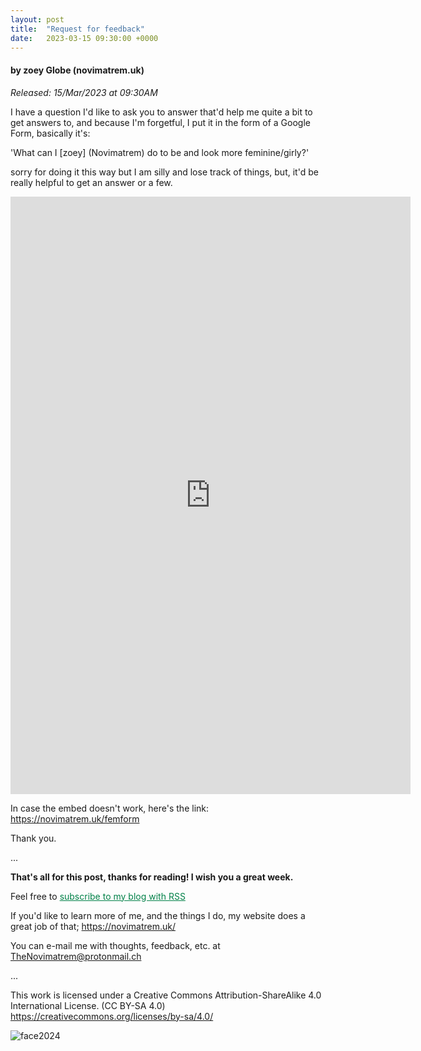 ```yaml
---
layout: post
title:  "Request for feedback"
date:   2023-03-15 09:30:00 +0000
---
```

#### by zoey Globe (novimatrem.uk)
*Released: 15/Mar/2023 at 09:30AM*

I have a question I'd like to ask you to answer that'd help me quite a bit to get answers to, and because I'm forgetful, I put it in the form of a Google Form, basically it's: 

'What can I [zoey] (Novimatrem) do to be and look more feminine/girly?' 

sorry for doing it this way but I am silly and lose track of things, but, it'd be really helpful to get an answer or a few. 

<iframe src="https://docs.google.com/forms/d/e/1FAIpQLSccog-9eGVyygBSfktWlXtcCmu7GCPMAU0gYZgSe4jR2yoVCQ/viewform?embedded=true" width="640" height="956" frameborder="0" marginheight="0" marginwidth="0">Loading…</iframe>


In case the embed doesn't work, here's the link: <a href="https://novimatrem.uk/femform" target="_blank" style="color: #008148">https://novimatrem.uk/femform</a>

Thank you.

...

**That's all for this post, thanks for reading! I wish you a great week.**

Feel free to <a href="https://novimatrem.gitlab.io/blog/feed.xml" style="color: #008148" target="_blank">subscribe to my blog with RSS</a>

If you'd like to learn more of me, and the things I do, my website does a great job of that; <a href="https://novimatrem.uk/" style="color: #008148" target="_blank">https://novimatrem.uk/</a>

You can e-mail me with thoughts, feedback, etc. at [TheNovimatrem@protonmail.ch](mailto:TheNovimatrem@protonmail.ch)

...

This work is licensed under a Creative Commons Attribution-ShareAlike 4.0 International License. (CC BY-SA 4.0)
<a href="https://creativecommons.org/licenses/by-sa/4.0/" style="color: #008148" target="_blank">https://creativecommons.org/licenses/by-sa/4.0/</a>

![face2024](https://gitlab.com/Novimatrem/blog/-/raw/master/face2024.png)
